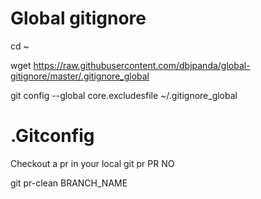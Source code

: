 # Global gitignore

cd ~

wget https://raw.githubusercontent.com/dbjpanda/global-gitignore/master/.gitignore_global

git config --global core.excludesfile ~/.gitignore_global


# .Gitconfig

Checkout a pr in your local
git pr PR NO

git pr-clean BRANCH_NAME 
